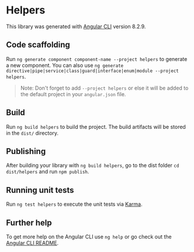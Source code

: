 # Helpers

This library was generated with [Angular CLI](https://github.com/angular/angular-cli) version 8.2.9.

## Code scaffolding

Run `ng generate component component-name --project helpers` to generate a new component. You can also use `ng generate directive|pipe|service|class|guard|interface|enum|module --project helpers`.
> Note: Don't forget to add `--project helpers` or else it will be added to the default project in your `angular.json` file. 

## Build

Run `ng build helpers` to build the project. The build artifacts will be stored in the `dist/` directory.

## Publishing

After building your library with `ng build helpers`, go to the dist folder `cd dist/helpers` and run `npm publish`.

## Running unit tests

Run `ng test helpers` to execute the unit tests via [Karma](https://karma-runner.github.io).

## Further help

To get more help on the Angular CLI use `ng help` or go check out the [Angular CLI README](https://github.com/angular/angular-cli/blob/master/README.md).
